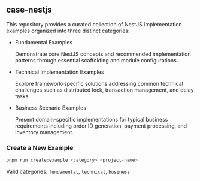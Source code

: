 ## case-nestjs

This repository provides a curated collection of NestJS implementation examples
organized into three distinct categories:

- Fundamental Examples
  
  Demonstrate core NestJS concepts and recommended implementation patterns through
  essential scaffolding and module configurations.

- Technical Implementation Examples

  Explore framework-specific solutions addressing common technical challenges such as
  distributed lock, transaction management, and delay tasks.

- Business Scenario Examples

  Present domain-specific implementations for typical business requirements including
  order ID generation, payment processing, and inventory management.

### Create a New Example

```bash
pnpm run create:example <category> <project-name>
```

Valid categories: `fundamental`, `technical`, `business`